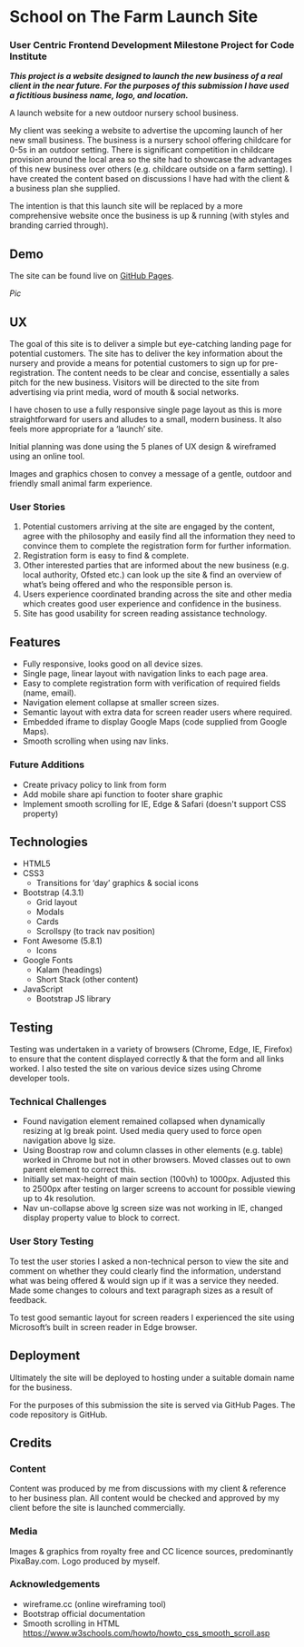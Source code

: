 # School on The Farm Launch Site
### User Centric Frontend Development Milestone Project for Code Institute
**_This project is a website designed to launch the new business of a real client in the near future. For the purposes of this submission I have used a fictitious business name, logo, and location._**

A launch website for a new outdoor nursery school business.

My client was seeking a website to advertise the upcoming launch of her new small business. The business is a nursery school offering childcare for 0-5s in an outdoor setting. There is significant competition in childcare provision around the local area so the site had to showcase the advantages of this new business over others (e.g. childcare outside on a farm setting). I have created the content based on discussions I have had with the client & a business plan she supplied.

The intention is that this launch site will be replaced by a more comprehensive website once the business is up & running (with styles and branding carried through).
## Demo
The site can be found live on [GitHub Pages](https://davebland.github.io/school-on-the-farm/).

*Pic*

## UX
The goal of this site is to deliver a simple but eye-catching landing page for potential customers. The site has to deliver the key information about the nursery and provide a means for potential customers to sign up for pre-registration. The content needs to be clear and concise, essentially a sales pitch for the new business. Visitors will be directed to the site from advertising via print media, word of mouth & social networks.

I have chosen to use a fully responsive single page layout as this is more straightforward for users and alludes to a small, modern business. It also feels more appropriate for a ‘launch’ site.

Initial planning was done using the 5 planes of UX design & wireframed using an online tool.

Images and graphics chosen to convey a message of a gentle, outdoor and friendly small animal farm experience.
### User Stories
1. Potential customers arriving at the site are engaged by the content, agree with the philosophy and easily find all the information they need to convince them to complete the registration form for further information.
2. Registration form is easy to find & complete.
3. Other interested parties that are informed about the new business (e.g. local authority, Ofsted etc.) can look up the site & find an overview of what’s being offered and who the responsible person is.
4. Users experience coordinated branding across the site and other media which creates good user experience and confidence in the business.
5. Site has good usability for screen reading assistance technology.
## Features
- Fully responsive, looks good on all device sizes.
- Single page, linear layout with navigation links to each page area.
- Easy to complete registration form with verification of required fields (name, email).
- Navigation element collapse at smaller screen sizes.
- Semantic layout with extra data for screen reader users where required.
- Embedded iframe to display Google Maps (code supplied from Google Maps).
- Smooth scrolling when using nav links.
### Future Additions
- Create privacy policy to link from form
- Add mobile share api function to footer share graphic
- Implement smooth scrolling for IE, Edge & Safari (doesn't support CSS property)
## Technologies
- HTML5
- CSS3
    - Transitions for ‘day’ graphics & social icons
- Bootstrap (4.3.1)
	- Grid layout
	- Modals
	- Cards
	- Scrollspy (to track nav position)
- Font Awesome (5.8.1)
	- Icons
- Google Fonts
	- Kalam (headings)
	- Short Stack (other content)
- JavaScript
	- Bootstrap JS library
## Testing
Testing was undertaken in a variety of browsers (Chrome, Edge, IE, Firefox) to ensure that the content displayed correctly & that the form and all links worked. I also tested the site on various device sizes using Chrome developer tools.
### Technical Challenges
- Found navigation element remained collapsed when dynamically resizing at lg break point. Used media query used to force open navigation above lg size.
- Using Boostrap row and column classes in other elements (e.g. table) worked in Chrome but not in other browsers. Moved classes out to own parent element to correct this.
- Initially set max-height of main section (100vh) to 1000px. Adjusted this to 2500px after testing on larger screens to account for possible viewing up to 4k resolution.
- Nav un-collapse above lg screen size was not working in IE, changed display property value to block to correct.
### User Story Testing
To test the user stories I asked a non-technical person to view the site and comment on whether they could clearly find the information, understand what was being offered & would sign up if it was a service they needed. Made some changes to colours and text paragraph sizes as a result of feedback.

To test good semantic layout for screen readers I experienced the site using Microsoft’s built in screen reader in Edge browser.
## Deployment
Ultimately the site will be deployed to hosting under a suitable domain name for the business.

For the purposes of this submission the site is served via GitHub Pages. The code repository is GitHub.
## Credits
### Content
Content was produced by me from discussions with my client & reference to her business plan. All content would be checked and approved by my client before the site is launched commercially.
### Media
Images & graphics from royalty free and CC licence sources, predominantly PixaBay.com. Logo produced by myself.
### Acknowledgements
- wireframe.cc (online wireframing tool)
- Bootstrap official documentation
- Smooth scrolling in HTML https://www.w3schools.com/howto/howto_css_smooth_scroll.asp